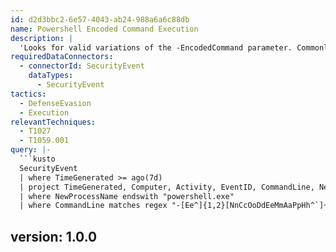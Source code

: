 ```yaml
---
id: d2d3bbc2-6e57-4043-ab24-988a6a6c88db
name: Powershell Encoded Command Execution
description: |
  'Looks for valid variations of the -EncodedCommand parameter. Commonly used to encode or obfuscate commands, and not all occurrences are malicious.'
requiredDataConnectors:
  - connectorId: SecurityEvent
    dataTypes:
      - SecurityEvent
tactics:
  - DefenseEvasion
  - Execution
relevantTechniques:
  - T1027
  - T1059.001
query: |-
  ```kusto
  SecurityEvent
  | where TimeGenerated >= ago(7d)
  | project TimeGenerated, Computer, Activity, EventID, CommandLine, NewProcessName, processId = tolong(NewProcessId), ParentProcessName, parentProcessId = tolong(ProcessId)
  | where NewProcessName endswith "powershell.exe"
  | where CommandLine matches regex "-[Ee^]{1,2}[NnCcOoDdEeMmAaPpHh^`]+\\s+\"?[a-zA-Z0-9+/=]{6,}"
  ```
version: 1.0.0
---
```



